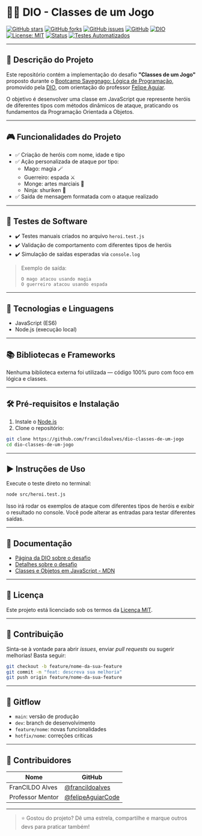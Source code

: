 <!--
<p align="center">
  <img src="https://raw.githubusercontent.com/francildoalves/dio-classes-de-um-jogo/main/docs/banner-dio-classes-jogo.png" alt="Banner do Projeto DIO - Classes de um Jogo" style="max-width: 100%;">
</p>
-->

# 🦸‍♂️ DIO - Classes de um Jogo

[![GitHub stars](https://img.shields.io/github/stars/francildoalves/dio-classes-de-um-jogo?style=social)](https://github.com/francildoalves/dio-classes-de-um-jogo/stargazers)
[![GitHub forks](https://img.shields.io/github/forks/francildoalves/dio-classes-de-um-jogo?style=social)](https://github.com/francildoalves/dio-classes-de-um-jogo/forks)
[![GitHub issues](https://img.shields.io/github/issues/francildoalves/dio-classes-de-um-jogo?color=blue)](https://github.com/francildoalves/dio-classes-de-um-jogo/issues)
[![GitHub](https://img.shields.io/badge/GitHub-francildoalves-8a2be2?style=flat&logo=github)](https://github.com/francildoalves)
[![DIO](https://img.shields.io/badge/Bootcamp-DIO-blueviolet?style=flat&logo=data:image/svg+xml;base64,PHN2ZyB3aWR0aD0iMzAiIGhlaWdodD0iMzAiIHZpZXdCb3g9IjAgMCAzMCAzMCI+PHJlY3Qgd2lkdGg9IjMwIiBoZWlnaHQ9IjMwIiByeD0iNSIgc3R5bGU9ImZpbGw6IzViNGVkZiIvPjwvc3ZnPg==)](https://www.dio.me/bootcamp/savegnago-logica-de-programacao)
[![License: MIT](https://img.shields.io/badge/License-MIT-green.svg)](LICENSE)
[![Status](https://img.shields.io/badge/status-em%20desenvolvimento-yellow.svg)]()
[![Testes Automatizados](https://img.shields.io/badge/Testes%20-%E2%9C%94%20sim-brightgreen)](#testes-de-software)

---

## 📜 Descrição do Projeto

Este repositório contém a implementação do desafio **"Classes de um Jogo"** proposto durante o [Bootcamp Savegnago: Lógica de Programação](https://www.dio.me/bootcamp/savegnago-logica-de-programacao), promovido pela [DIO](https://www.dio.me/), com orientação do professor [Felipe Aguiar](https://github.com/felipeAguiarCode).

O objetivo é desenvolver uma classe em JavaScript que represente heróis de diferentes tipos com métodos dinâmicos de ataque, praticando os fundamentos da Programação Orientada a Objetos.

---

## 🎮 Funcionalidades do Projeto

- ✅ Criação de heróis com nome, idade e tipo
- ✅ Ação personalizada de ataque por tipo:
  - Mago: magia 🪄
  - Guerreiro: espada ⚔️
  - Monge: artes marciais 🥋
  - Ninja: shuriken 🥷
- ✅ Saída de mensagem formatada com o ataque realizado

---

## 🧪 Testes de Software

- ✔️ Testes manuais criados no arquivo `heroi.test.js`
- ✔️ Validação de comportamento com diferentes tipos de heróis
- ✔️ Simulação de saídas esperadas via `console.log`

> Exemplo de saída:
> ```
> O mago atacou usando magia
> O guerreiro atacou usando espada
> ```

---

## 🧰 Tecnologias e Linguagens

- JavaScript (ES6)
- Node.js (execução local)

---

## 📚 Bibliotecas e Frameworks

Nenhuma biblioteca externa foi utilizada — código 100% puro com foco em lógica e classes.

---

## 🛠️ Pré-requisitos e Instalação

1. Instale o [Node.js](https://nodejs.org/)
2. Clone o repositório:

```bash
git clone https://github.com/francildoalves/dio-classes-de-um-jogo
cd dio-classes-de-um-jogo
```

---

## ▶️ Instruções de Uso

Execute o teste direto no terminal:

```bash
node src/heroi.test.js
```

Isso irá rodar os exemplos de ataque com diferentes tipos de heróis e exibir o resultado no console.
Você pode alterar as entradas para testar diferentes saídas. 

---

## 📖 Documentação

- [Página da DIO sobre o desafio](https://www.dio.me/bootcamp/savegnago-logica-de-programacao)
- [Detalhes sobre o desafio](docs/Desafio,md)
- [Classes e Objetos em JavaScript - MDN](https://developer.mozilla.org/pt-BR/docs/Web/JavaScript/Reference/Classes)

---

## 📄 Licença

Este projeto está licenciado sob os termos da [Licença MIT](LICENSE).

---

## 🤝 Contribuição

Sinta-se à vontade para abrir *issues*, enviar *pull requests* ou sugerir melhorias! Basta seguir:

```bash
git checkout -b feature/nome-da-sua-feature
git commit -m "feat: descreva sua melhoria"
git push origin feature/nome-da-sua-feature
```

---

## 🔁 Gitflow

- `main`: versão de produção
- `dev`: branch de desenvolvimento
- `feature/nome`: novas funcionalidades
- `hotfix/nome`: correções críticas

---

## 👥 Contribuidores

| Nome             | GitHub                                 |
|------------------|-----------------------------------------|
| FranCILDO Alves | [@francildoalves](https://github.com/francildoalves) |
| Professor Mentor | [@felipeAguiarCode](https://github.com/felipeAguiarCode) |

---

> ⭐️ Gostou do projeto? Dê uma estrela, compartilhe e marque outros devs para praticar também!
